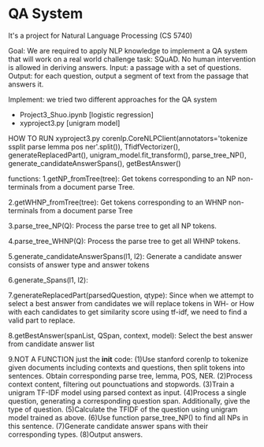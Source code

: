 # QA System
It's a project for Natural Language Processing (CS 5740)

Goal: We are required to apply NLP knowledge to implement a QA system that will work on a real world challenge task: SQuAD. No human intervention is allowed in deriving answers.
Input: a passage with a set of questions.
Output: for each question, output a segment of text from the passage that answers it.

Implement: we tried two different approaches for the QA system
  * Project3_Shuo.ipynb [logistic regression] 
  * xyproject3.py [unigram model]

HOW TO RUN xyproject3.py
corenlp.CoreNLPClient(annotators='tokenize ssplit parse lemma pos ner'.split()), TfidfVectorizer(), generateReplacedPart(), unigram_model.fit_transform(), parse_tree_NP(), generate_candidateAnswerSpans(), getBestAnswer()

functions:
1.getNP_fromTree(tree): Get tokens corresponding to an NP non-terminals from a document parse Tree.

2.getWHNP_fromTree(tree): Get tokens corresponding to an WHNP non-terminals from a document parse Tree

3.parse_tree_NP(Q): Process the parse tree to get all NP tokens.

4.parse_tree_WHNP(Q): Process the parse tree to get all WHNP tokens.

5.generate_candidateAnswerSpans(l1, l2): Generate a candidate answer consists of answer type and answer tokens

6.generate_Spans(l1, l2): 

7.generateReplacedPart(parsedQuestion, qtype): Since when we attempt to select a best answer from candidates we will replace tokens in WH- or How with each candidates to get similarity score using tf-idf, we need to find a valid part to replace.

8.getBestAnswer(spanList, QSpan, context, model): Select the best answer from candidate answer list

9.NOT A FUNCTION just the __init__ code: 
(1)Use stanford corenlp to tokenize given documents including contexts and questions, then split tokens into sentences. Obtain corresponding parse tree, lemma, POS, NER.
(2)Process context content, filtering out pounctuations and stopwords.
(3)Train a unigram TF-IDF model using parsed context as input.
(4)Process a single question, generating a corresponding question span. Additionally, give the type of question.
(5)Calculate the TFIDF of the question using unigram model trained as above.
(6)Use function parse_tree_NP() to find all NPs in this sentence.
(7)Generate candidate answer spans with their corresponding types.
(8)Output answers.

